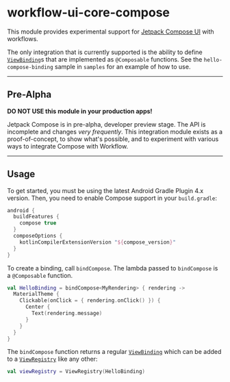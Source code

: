 # workflow-ui-core-compose

This module provides experimental support for [Jetpack Compose UI][1] with workflows.

The only integration that is currently supported is the ability to define [`ViewBinding`][2]s that
are implemented as `@Composable` functions. See the `hello-compose-binding` sample in `samples` for
an example of how to use.

----

## Pre-Alpha

**DO NOT USE this module in your production apps!**

Jetpack Compose is in pre-alpha, developer preview stage. The API is incomplete and changes
_very frequently_. This integration module exists as a proof-of-concept, to show what's possible,
and to experiment with various ways to integrate Compose with Workflow.

----

## Usage

To get started, you must be using the latest Android Gradle Plugin 4.x version. Then, you need to
enable Compose support in your `build.gradle`:

```groovy
android {
  buildFeatures {
    compose true
  }
  composeOptions {
    kotlinCompilerExtensionVersion "${compose_version}"
  }
}
```

To create a binding, call `bindCompose`. The lambda passed to `bindCompose` is a `@Composable`
function.

```kotlin
val HelloBinding = bindCompose<MyRendering> { rendering ->
  MaterialTheme {
    Clickable(onClick = { rendering.onClick() }) {
      Center {
        Text(rendering.message)
      }
    }
  }
}
```

The `bindCompose` function returns a regular [`ViewBinding`][2] which can be added to a
[`ViewRegistry`][3] like any other:

```kotlin
val viewRegistry = ViewRegistry(HelloBinding)
```

[1]: https://developer.android.com/jetpack/compose
[2]: https://square.github.io/workflow/kotlin/api/workflow-ui-android/com.squareup.workflow.ui/-view-binding/
[3]: https://square.github.io/workflow/kotlin/api/workflow-ui-android/com.squareup.workflow.ui/-view-registry/
